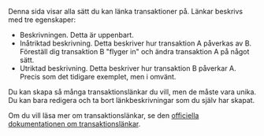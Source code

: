 Denna sida visar alla sätt du kan länka transaktioner på. Länkar beskrivs med tre egenskaper:

* Beskrivningen. Detta är uppenbart.
* Inåtriktad beskrivning. Detta beskriver hur transaktion A påverkas av B. Föreställ dig transaktion B "flyger in" och ändra transaktion A på något sätt.
* Utriktad beskrivning. Detta beskriver hur transaktion B påverkar A. Precis som det tidigare exemplet, men i omvänt.

Du kan skapa så många transaktionslänkar du vill, men de måste vara unika. Du kan bara redigera och ta bort länkbeskrivningar som du själv har skapat.

Om du vill läsa mer om transaktionslänkar, se den [officiella dokumentationen om transaktionslänkar](https://docs.firefly-iii.org/advanced-concepts/links).